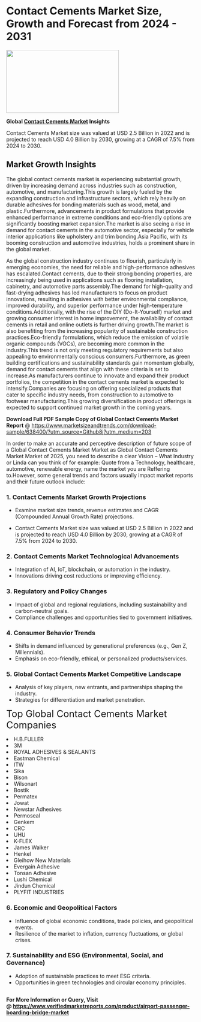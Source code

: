 <H1>Contact Cements Market Size, Growth and Forecast from 2024 - 2031</H1><img class="aligncenter size-medium wp-image-584254" src="https://thirdeyenews.in/wp-content/uploads/2024/09/Global-Market-Research-300x168.jpeg" alt="" width="300" height="168" /><p><strong>Global&nbsp;<a href="https://www.marketsizeandtrends.com/download-sample/638400/?utm_source=Github8j?utm_medium=203">Contact Cements Market</a> Insights</strong></p><p>Contact Cements Market size was valued at USD 2.5 Billion in 2022 and is projected to reach USD 4.0 Billion by 2030, growing at a CAGR of 7.5% from 2024 to 2030.</p><p><h2>Market Growth Insights</h2> <p>The global contact cements market is experiencing substantial growth, driven by increasing demand across industries such as construction, automotive, and manufacturing.This growth is largely fueled by the expanding construction and infrastructure sectors, which rely heavily on durable adhesives for bonding materials such as wood, metal, and plastic.Furthermore, advancements in product formulations that provide enhanced performance in extreme conditions and eco-friendly options are significantly boosting market expansion.The market is also seeing a rise in demand for contact cements in the automotive sector, especially for vehicle interior applications like upholstery and trim bonding.Asia Pacific, with its booming construction and automotive industries, holds a prominent share in the global market.</p> <p>As the global construction industry continues to flourish, particularly in emerging economies, the need for reliable and high-performance adhesives has escalated.Contact cements, due to their strong bonding properties, are increasingly being used in applications such as flooring installation, cabinetry, and automotive parts assembly.The demand for high-quality and fast-drying adhesives has led manufacturers to focus on product innovations, resulting in adhesives with better environmental compliance, improved durability, and superior performance under high-temperature conditions.Additionally, with the rise of the DIY (Do-It-Yourself) market and growing consumer interest in home improvement, the availability of contact cements in retail and online outlets is further driving growth.The market is also benefiting from the increasing popularity of sustainable construction practices.Eco-friendly formulations, which reduce the emission of volatile organic compounds (VOCs), are becoming more common in the industry.This trend is not only meeting regulatory requirements but also appealing to environmentally conscious consumers.Furthermore, as green building certifications and sustainability standards gain momentum globally, demand for contact cements that align with these criteria is set to increase.As manufacturers continue to innovate and expand their product portfolios, the competition in the contact cements market is expected to intensify.Companies are focusing on offering specialized products that cater to specific industry needs, from construction to automotive to footwear manufacturing.This growing diversification in product offerings is expected to support continued market growth in the coming years.<p><span class=""><strong>Download Full PDF Sample Copy of Global Contact Cements Market Report</strong> @ <a href="https://www.marketsizeandtrends.com/download-sample/638400/?utm_source=Github8j?utm_medium=203" target="_blank">https://www.marketsizeandtrends.com/download-sample/638400/?utm_source=Github8j?utm_medium=203</a></span></p><p>In order to make an accurate and perceptive description of future scope of a Global&nbsp;Contact Cements Market Market as Global&nbsp;Contact Cements Market Market of 2025, you need to describe a clear Vision &ndash; What Industry or Linda can you think of for example: Quote from a Technology, healthcare, automotive, renewable energy, name the market you are Reffering to.However, some general trends and factors usually impact market reports and their future outlook include:</p><h3>1.&nbsp;<strong>Contact Cements Market Growth Projections</strong></h3><ul><li>Examine market size trends, revenue estimates and CAGR (Compounded Annual Growth Rate) projections.</li><li><p>Contact Cements Market size was valued at USD 2.5 Billion in 2022 and is projected to reach USD 4.0 Billion by 2030, growing at a CAGR of 7.5% from 2024 to 2030.</p></li></ul><h3>2.&nbsp;<strong>Contact Cements Market Technological Advancements</strong></h3><ul><li>Integration of AI, IoT, blockchain, or automation in the industry.</li><li>Innovations driving cost reductions or improving efficiency.</li></ul><h3>3.&nbsp;<strong>Regulatory and Policy Changes</strong></h3><ul><li>Impact of global and regional regulations, including sustainability and carbon-neutral goals.</li><li>Compliance challenges and opportunities tied to government initiatives.</li></ul><h3>4.&nbsp;<strong>Consumer Behavior Trends</strong></h3><ul><li>Shifts in demand influenced by generational preferences (e.g., Gen Z, Millennials).</li><li>Emphasis on eco-friendly, ethical, or personalized products/services.</li></ul><h3>5.&nbsp;<strong>Global Contact Cements Market Competitive Landscape</strong></h3><ul><li>Analysis of key players, new entrants, and partnerships shaping the industry.</li><li>Strategies for differentiation and market penetration.</li></ul><p data-pm-slice="1 1 []"><span style="color: inherit; font-family: inherit; font-size: 25px;">Top Global Contact Cements Market Companies</span></p><div class="" data-test-id=""><p><li>H.B.FULLER</li><li> 3M</li><li> ROYAL ADHESIVES & SEALANTS</li><li> Eastman Chemical</li><li> ITW</li><li> Sika</li><li> Bison</li><li> Wilsonart</li><li> Bostik</li><li> Permatex</li><li> Jowat</li><li> Newstar Adhesives</li><li> Permoseal</li><li> Genkem</li><li> CRC</li><li> UHU</li><li> K-FLEX</li><li> James Walker</li><li> Henkel</li><li> Gleihow New Materials</li><li> Evergain Adhesive</li><li> Tonsan Adhesive</li><li> Lushi Chemical</li><li> Jindun Chemical</li><li> PLYFIT INDUSTRIES</li></p></div><h3>6.&nbsp;<strong>Economic and Geopolitical Factors</strong></h3><ul><li>Influence of global economic conditions, trade policies, and geopolitical events.</li><li>Resilience of the market to inflation, currency fluctuations, or global crises.</li></ul><h3>7.&nbsp;<strong>Sustainability and ESG (Environmental, Social, and Governance)</strong></h3><ul><li>Adoption of sustainable practices to meet ESG criteria.</li><li>Opportunities in green technologies and circular economy principles.</li></ul><h2><strong style="font-size: 14px;">For More Information or Query, Visit @&nbsp;</strong><a style="background-color: #ffffff; font-size: 14px;" href="https://www.marketsizeandtrends.com/report/contact-cements-market/" target="_blank">https://www.verifiedmarketreports.com/product/airport-passenger-boarding-bridge-market</a></h2>